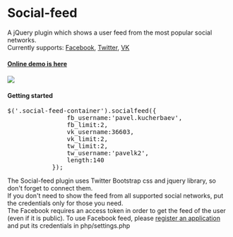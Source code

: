 Social-feed
===========
A jQuery plugin which shows a user feed from the most popular social networks.<br/> 
Currently supports: <a href="http://facebook.com">Facebook</a>, <a href="http://twitter.com">Twitter</a>, <a href="http://vk.com">VK</a>
<h4><a href="http://gitbox.ru/Social-feed">Online demo is here</a><h4>

<img src="https://dl.dropbox.com/u/15063198/GitHub/plugins/social-feed.png" />



<h4>Getting started</h4>
<pre>
$('.social-feed-container').socialfeed({
                fb_username:'pavel.kucherbaev',
                fb_limit:2,
                vk_username:36603,
                vk_limit:2,
                tw_limit:2,
                tw_username:'pavelk2',
                length:140
            });
</pre>
The Social-feed plugin uses Twitter Bootstrap css and jquery library, so don't forget to connect them.
</br>
If you don't need to show the feed from all supported social networks, put the credentials only for those you need.
</br>
The Facebook requires an access token in order to get the feed of the user (even if it is public).
To use Facebook feed, please <a href="https://developers.facebook.com/apps">register an application</a> and 
put its credentials in php/settings.php

